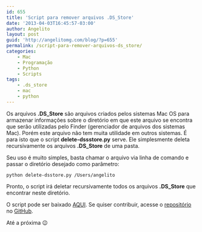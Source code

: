 ```yaml
---
id: 655
title: 'Script para remover arquivos .DS_Store'
date: '2013-04-03T16:45:57-03:00'
author: Angelito
layout: post
guid: 'http://angelitomg.com/blog/?p=655'
permalink: /script-para-remover-arquivos-ds_store/
categories:
    - Mac
    - Programação
    - Python
    - Scripts
tags:
    - .ds_store
    - mac
    - python
---
```


Os arquivos **.DS\_Store** são arquivos criados pelos sistemas Mac OS para armazenar informações sobre o diretório em que este arquivo se encontra que serão utilizadas pelo Finder (gerenciador de arquivos dos sistemas Mac). Porém este arquivo não tem muita utilidade em outros sistemas. É para isto que o script **delete-dssstore.py** serve. Ele simplesmente deleta recursivamente os arquivos **.DS\_Store** de uma pasta.

Seu uso é muito simples, basta chamar o arquivo via linha de comando e passar o diretório desejado como parâmetro:

`python delete-dsstore.py /Users/angelito`

Pronto, o script irá deletar recursivamente todos os arquivos **.DS\_Store** que encontrar neste diretório.

O script pode ser baixado [AQUI](https://angelitomg.com/downloads/delete-dsstore.zip). Se quiser contribuir, acesse o [repositório](https://github.com/angelitomg/delete-dsstore) no [GitHub](https://github.com/).

Até a próxima 😉
